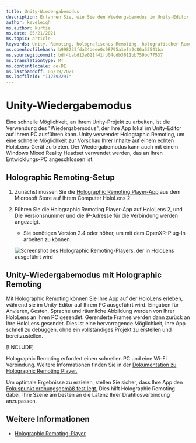 ```yaml
---
title: Unity-Wiedergabemodus
description: Erfahren Sie, wie Sie den Wiedergabemodus im Unity-Editor verwenden, um eine Vorschau Ihrer Anwendungsänderungen auf einem Gerät anzuzeigen, ohne eine App bereitzustellen.
author: keveleigh
ms.author: kurtie
ms.date: 05/21/2021
ms.topic: article
keywords: Unity, Remoting, holografisches Remoting, holografischer Remotingplayer, HoloLens, Mixed Reality-Headset, Windows Mixed Reality-Headset, Virtual Reality-Headset, Unity-Wiedergabemodus
ms.openlocfilehash: b998233fda34beee0c98795a1efa2c86a53541ba
ms.sourcegitcommit: bdf4babd13e021f41fb04cdb3611bb759bd77537
ms.translationtype: MT
ms.contentlocale: de-DE
ms.lasthandoff: 06/19/2021
ms.locfileid: "112392291"
---
```

# <a name="unity-play-mode"></a>Unity-Wiedergabemodus

Eine schnelle Möglichkeit, an Ihrem Unity-Projekt zu arbeiten, ist die Verwendung des "Wiedergabemodus", der Ihre App lokal im Unity-Editor auf Ihrem PC ausführen kann. Unity verwendet Holographic Remoting, um eine schnelle Möglichkeit zur Vorschau Ihrer Inhalte auf einem echten HoloLens-Gerät zu bieten. Der Wiedergabemodus kann auch mit einem Windows Mixed Reality Headset verwendet werden, das an Ihren Entwicklungs-PC angeschlossen ist.

## <a name="holographic-remoting-setup"></a>Holographic Remoting-Setup

1. Zunächst müssen Sie die [Holographic Remoting Player-App](https://www.microsoft.com/store/productId/9NBLGGH4SV40) aus dem Microsoft Store auf Ihrem Computer HoloLens 2
2. Führen Sie die Holographic Remoting Player-App auf HoloLens 2, und Die Versionsnummer und die IP-Adresse für die Verbindung werden angezeigt.
    * Sie benötigen Version 2.4 oder höher, um mit dem OpenXR-Plug-In arbeiten zu können.

    ![Screenshot des Holographic Remoting-Players, der in HoloLens ausgeführt wird](images/openxr-features-img-01.png)

## <a name="unity-play-mode-with-holographic-remoting"></a>Unity-Wiedergabemodus mit Holographic Remoting

Mit Holographic Remoting können Sie Ihre App auf der HoloLens erleben, während sie im Unity-Editor auf Ihrem PC ausgeführt wird. Eingaben für Anvieren, Gesten, Sprache und räumliche Abbildung werden von Ihrer HoloLens an Ihren PC gesendet. Gerenderte Frames werden dann zurück an Ihre HoloLens gesendet. Dies ist eine hervorragende Möglichkeit, Ihre App schnell zu debuggen, ohne ein vollständiges Projekt zu erstellen und bereitzustellen.

[!INCLUDE[](includes/unity-play-mode.md)]

Holographic Remoting erfordert einen schnellen PC und eine Wi-Fi Verbindung. Weitere Informationen finden Sie in der [Dokumentation zu Holographic Remoting Player.](../platform-capabilities-and-apis/holographic-remoting-player.md)

Um optimale Ergebnisse zu erzielen, stellen Sie sicher, dass Ihre App den [Fokuspunkt ordnungsgemäß fest legt.](focus-point-in-unity.md) Dies hilft Holographic Remoting dabei, Ihre Szene am besten an die Latenz Ihrer Drahtlosverbindung anzupassen.

## <a name="see-also"></a>Weitere Informationen

* [Holographic Remoting-Player](../platform-capabilities-and-apis/holographic-remoting-player.md)
